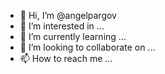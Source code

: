 - 👋 Hi, I’m @angelpargov
- 👀 I’m interested in ...
- 🌱 I’m currently learning ...
- 💞️ I’m looking to collaborate on ...
- 📫 How to reach me ...

<!---
angelpargov/angelpargov is a ✨ special ✨ repository because its `README.md` (this file) appears on your GitHub profile.
You can click the Preview link to take a look at your changes.
--->
